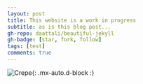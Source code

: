 ```yaml
---
layout: post
title: This website is a work in progress
subtitle: as is this blog post...
gh-repo: daattali/beautiful-jekyll
gh-badge: [star, fork, follow]
tags: [test]
comments: true
---
```


![Crepe]([https://s3-media3.fl.yelpcdn.com/bphoto/cQ1Yoa75m2yUFFbY2xwuqw/348s.jpg](https://imgs.xkcd.com/comics/compiling.png)){: .mx-auto.d-block :}
